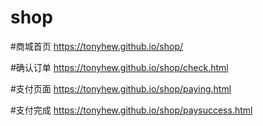 # shop

#商城首页
 https://tonyhew.github.io/shop/

#确认订单
 https://tonyhew.github.io/shop/check.html
  
#支付页面
 https://tonyhew.github.io/shop/paying.html
 
#支付完成
 https://tonyhew.github.io/shop/paysuccess.html
